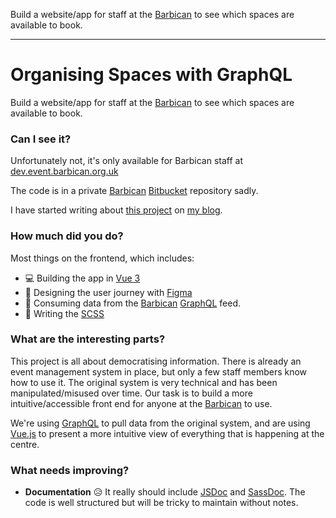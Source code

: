 Build a website/app for staff at the [Barbican](https://barbican.org.uk) to see which spaces are available to book.

---

# Organising Spaces with GraphQL

Build a website/app for staff at the [Barbican](https://barbican.org.uk) to see which spaces are available to book.

### Can I see it?

Unfortunately not, it's only available for Barbican staff at [dev.event.barbican.org.uk](https://dev.event.barbican.org.uk)

The code is in a private [Barbican](https://barbican.org.uk) [Bitbucket](https://bitbucket.org) repository sadly.

I have started writing about [this project](https://blog.paulh.biz/organising-spaces-with-graphql-1) on [my blog](https://blog.paulh.biz).

### How much did you do?

Most things on the frontend, which includes:

- 💻 Building the app in [Vue 3](https://vuejs.org)
- 🎨 Designing the user journey with [Figma](https://figma.com)
- 💾 Consuming data from the [Barbican](https://barbican.org.uk) [GraphQL](https://graphql.org) feed.
- 📝 Writing the [SCSS](https://sass-lang.com)

### What are the interesting parts?

This project is all about democratising information. There is already an event management system in place, but only a few staff members know how to use it. The original system is very technical and has been manipulated/misused over time. Our task is to build a more intuitive/accessible front end for anyone at the [Barbican](https://barbican.org.uk) to use.

We're using [GraphQL](https://graphql.org) to pull data from the original system, and are using [Vue.js](https://vuejs.org) to present a more intuitive view of everything that is happening at the centre.

### What needs improving?

- **Documentation** 😥 It really should include [JSDoc](https://jsdoc.app) and [SassDoc](https://sassdoc.com). The code is well structured but will be tricky to maintain without notes.
